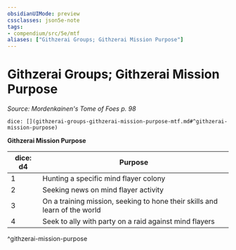 ```yaml
---
obsidianUIMode: preview
cssclasses: json5e-note
tags:
- compendium/src/5e/mtf
aliases: ["Githzerai Groups; Githzerai Mission Purpose"]
---
```

# Githzerai Groups; Githzerai Mission Purpose
*Source: Mordenkainen's Tome of Foes p. 98* 

`dice: [](githzerai-groups-githzerai-mission-purpose-mtf.md#^githzerai-mission-purpose)`

**Githzerai Mission Purpose**

| dice: d4 | Purpose |
|----------|---------|
| 1 | Hunting a specific mind flayer colony |
| 2 | Seeking news on mind flayer activity |
| 3 | On a training mission, seeking to hone their skills and learn of the world |
| 4 | Seek to ally with party on a raid against mind flayers |
^githzerai-mission-purpose